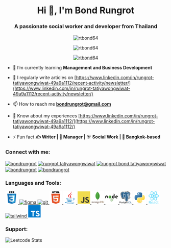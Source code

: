 <h1 align="center">Hi 👋, I'm Bond Rungrot</h1>
<h3 align="center">A passionate social worker and developer from Thailand</h3>

<p align="center"><img align="center" src="https://github-readme-streak-stats.herokuapp.com/?user=rtbond64&" alt="rtbond64" /></p>
<p align="center"> <img src="https://komarev.com/ghpvc/?username=rtbond64&label=Profile%20views&color=0e75b6&style=flat" alt="rtbond64" /> </p>

<p align="center"> <a href="https://github.com/ryo-ma/github-profile-trophy"><img src="https://github-profile-trophy.vercel.app/?username=rtbond64" alt="rtbond64" /></a> </p>

- 🌱 I’m currently learning **Management and Business Development**

- 📝 I regularly write articles on [https://www.linkedin.com/in/rungrot-tatiyawongwiwat-49a9a1112/recent-activity/newsletter/](https://www.linkedin.com/in/rungrot-tatiyawongwiwat-49a9a1112/recent-activity/newsletter/)

- 📫 How to reach me **bondrungrot@gmail.com**

- 📄 Know about my experiences [https://www.linkedin.com/in/rungrot-tatiyawongwiwat-49a9a1112/](https://www.linkedin.com/in/rungrot-tatiyawongwiwat-49a9a1112/)

- ⚡ Fun fact **✍ Writer | 🚀 Manager | ☀ Social Work | 🚩 Bangkok-based**

<h3 align="left">Connect with me:</h3>
<p align="left">
<a href="https://twitter.com/bondrungrot" target="blank"><img align="center" src="https://raw.githubusercontent.com/rahuldkjain/github-profile-readme-generator/master/src/images/icons/Social/twitter.svg" alt="bondrungrot" height="30" width="40" /></a>
<a href="https://linkedin.com/in/rungrot tatiyawongwiwat" target="blank"><img align="center" src="https://raw.githubusercontent.com/rahuldkjain/github-profile-readme-generator/master/src/images/icons/Social/linked-in-alt.svg" alt="rungrot tatiyawongwiwat" height="30" width="40" /></a>
<a href="https://fb.com/rungrot bond tatiyawongwiwat" target="blank"><img align="center" src="https://raw.githubusercontent.com/rahuldkjain/github-profile-readme-generator/master/src/images/icons/Social/facebook.svg" alt="rungrot bond tatiyawongwiwat" height="30" width="40" /></a>
<a href="https://instagram.com/bondrungrot" target="blank"><img align="center" src="https://raw.githubusercontent.com/rahuldkjain/github-profile-readme-generator/master/src/images/icons/Social/instagram.svg" alt="bondrungrot" height="30" width="40" /></a>
<a href="https://www.youtube.com/c/bondrungrot" target="blank"><img align="center" src="https://raw.githubusercontent.com/rahuldkjain/github-profile-readme-generator/master/src/images/icons/Social/youtube.svg" alt="bondrungrot" height="30" width="40" /></a>
</p>

<h3 align="left">Languages and Tools:</h3>
<p align="left"> <a href="https://www.w3schools.com/css/" target="_blank" rel="noreferrer"> <img src="https://raw.githubusercontent.com/devicons/devicon/master/icons/css3/css3-original-wordmark.svg" alt="css3" width="40" height="40"/> </a> <a href="https://www.figma.com/" target="_blank" rel="noreferrer"> <img src="https://www.vectorlogo.zone/logos/figma/figma-icon.svg" alt="figma" width="40" height="40"/> </a> <a href="https://git-scm.com/" target="_blank" rel="noreferrer"> <img src="https://www.vectorlogo.zone/logos/git-scm/git-scm-icon.svg" alt="git" width="40" height="40"/> </a> <a href="https://www.w3.org/html/" target="_blank" rel="noreferrer"> <img src="https://raw.githubusercontent.com/devicons/devicon/master/icons/html5/html5-original-wordmark.svg" alt="html5" width="40" height="40"/> </a> <a href="https://www.java.com" target="_blank" rel="noreferrer"> <img src="https://raw.githubusercontent.com/devicons/devicon/master/icons/java/java-original.svg" alt="java" width="40" height="40"/> </a> <a href="https://developer.mozilla.org/en-US/docs/Web/JavaScript" target="_blank" rel="noreferrer"> <img src="https://raw.githubusercontent.com/devicons/devicon/master/icons/javascript/javascript-original.svg" alt="javascript" width="40" height="40"/> </a> <a href="https://www.mongodb.com/" target="_blank" rel="noreferrer"> <img src="https://raw.githubusercontent.com/devicons/devicon/master/icons/mongodb/mongodb-original-wordmark.svg" alt="mongodb" width="40" height="40"/> </a> <a href="https://nodejs.org" target="_blank" rel="noreferrer"> <img src="https://raw.githubusercontent.com/devicons/devicon/master/icons/nodejs/nodejs-original-wordmark.svg" alt="nodejs" width="40" height="40"/> </a> <a href="https://www.postgresql.org" target="_blank" rel="noreferrer"> <img src="https://raw.githubusercontent.com/devicons/devicon/master/icons/postgresql/postgresql-original-wordmark.svg" alt="postgresql" width="40" height="40"/> </a> <a href="https://www.python.org" target="_blank" rel="noreferrer"> <img src="https://raw.githubusercontent.com/devicons/devicon/master/icons/python/python-original.svg" alt="python" width="40" height="40"/> </a> <a href="https://reactjs.org/" target="_blank" rel="noreferrer"> <img src="https://raw.githubusercontent.com/devicons/devicon/master/icons/react/react-original-wordmark.svg" alt="react" width="40" height="40"/> </a> <a href="https://tailwindcss.com/" target="_blank" rel="noreferrer"> <img src="https://www.vectorlogo.zone/logos/tailwindcss/tailwindcss-icon.svg" alt="tailwind" width="40" height="40"/> </a> <a href="https://www.typescriptlang.org/" target="_blank" rel="noreferrer"> <img src="https://raw.githubusercontent.com/devicons/devicon/master/icons/typescript/typescript-original.svg" alt="typescript" width="40" height="40"/> </a> </p>

<h3 align="left">Support:</h3>

![Leetcode Stats](https://leetcard.jacoblin.cool/rtbond64?ext=heatmap)
